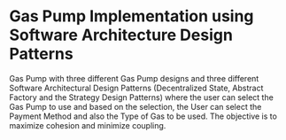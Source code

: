 # Gas Pump Implementation using Software Architecture Design Patterns 

Gas Pump with three different Gas Pump designs and three different Software Architectural Design Patterns (Decentralized State, Abstract Factory and the Strategy Design Patterns) where the user can select the Gas Pump to use and based on the selection, the User can select the Payment Method and also the Type of Gas to be used. The objective is to maximize cohesion and minimize coupling.